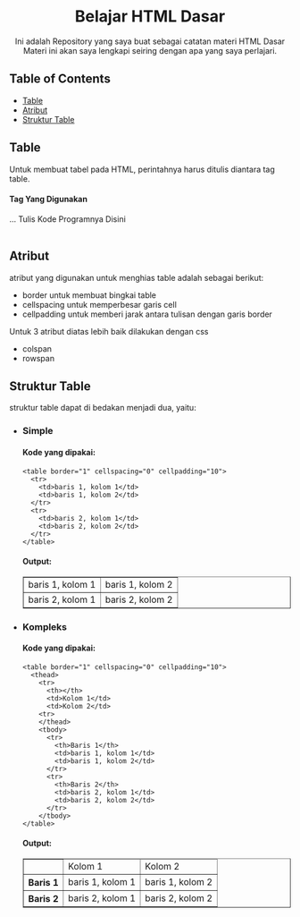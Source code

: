 <p align="center">
    <h1 align="center">Belajar HTML Dasar</h1>
    <p align="center">Ini adalah Repository yang saya buat sebagai catatan materi HTML Dasar <br> Materi ini akan saya lengkapi seiring dengan apa yang saya perlajari.</p>
  
  ## Table of Contents
  - [Table](#table)
  - [Atribut](#atribut)
  - [Struktur Table](#struktur-Table)

## Table
Untuk membuat tabel pada HTML, perintahnya harus ditulis diantara tag table.

#### Tag Yang Digunakan

<Table>
  ... Tulis Kode Programnya Disini
</Table>

## Atribut 
atribut yang digunakan untuk menghias table adalah sebagai berikut:
- border
  untuk membuat bingkai table
- cellspacing
  untuk memperbesar garis cell
- cellpadding
  untuk memberi jarak antara tulisan dengan garis border

Untuk 3 atribut diatas lebih baik dilakukan dengan css

- colspan
- rowspan

## Struktur Table

struktur table dapat di bedakan menjadi dua, yaitu:

- ### Simple
  #### Kode yang dipakai:
    
      <table border="1" cellspacing="0" cellpadding="10">
        <tr>
          <td>baris 1, kolom 1</td>
          <td>baris 1, kolom 2</td>
        </tr>
        <tr>
          <td>baris 2, kolom 1</td>
          <td>baris 2, kolom 2</td>
        </tr>
      </table>
    

  #### Output:
    <table border="1" cellspacing="0" cellpadding="10">
        <tr>
          <td>baris 1, kolom 1</td>
          <td>baris 1, kolom 2</td>
        </tr>
        <tr>
          <td>baris 2, kolom 1</td>
          <td>baris 2, kolom 2</td>
        </tr>
      </table>

- ### Kompleks
  #### Kode yang dipakai:
    
      <table border="1" cellspacing="0" cellpadding="10">
        <thead>
          <tr>
            <th></th>
            <td>Kolom 1</td>
            <td>Kolom 2</td>
          <tr>
          </thead>
          <tbody>
            <tr>
              <th>Baris 1</th>
              <td>baris 1, kolom 1</td>
              <td>baris 1, kolom 2</td>
            </tr>
            <tr>
              <th>Baris 2</th>
              <td>baris 2, kolom 1</td>
              <td>baris 2, kolom 2</td>
            </tr>
          </tbody>
      </table>
    

  #### Output:
    <table border="1" cellspacing="0" cellpadding="10">
        <thead>
          <tr>
            <th></th>
            <td>Kolom 1</td>
            <td>Kolom 2</td>
          <tr>
          </thead>
          <tbody>
            <tr>
              <th>Baris 1</th>
              <td>baris 1, kolom 1</td>
              <td>baris 1, kolom 2</td>
            </tr>
            <tr>
              <th>Baris 2</th>
              <td>baris 2, kolom 1</td>
              <td>baris 2, kolom 2</td>
            </tr>
          </tbody>
      </table>